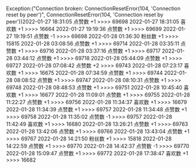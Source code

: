Exception:("Connection broken: ConnectionResetError(104, 'Connection reset by peer')", ConnectionResetError(104, 'Connection reset by peer'))2022-01-27  18:31:05   点赞数 +1 >>>> 69698
2022-01-27  18:31:05   喜欢数 +1 >>>> 16664
2022-01-27  19:19:36   点赞数 +1 >>>> 69699
2022-01-27  19:19:51   点赞数 -1 >>>> 69698
2022-01-28  01:36:30   粉丝数 +1 >>>> 15815
2022-01-28  03:08:56   点赞数 +1 >>>> 69714
2022-01-28  03:35:11   点赞数 +1 >>>> 69716
2022-01-28  03:37:16   点赞数 +1 >>>> 69717
2022-01-28  03:44:12   点赞数 +1 >>>> 69718
2022-01-28  05:44:09   点赞数 +1 >>>> 69727
2022-01-28  07:08:42   点赞数 +2 >>>> 69743
2022-01-28  07:23:17   喜欢数 +1 >>>> 16675
2022-01-28  07:34:59   点赞数 +1 >>>> 69744
2022-01-28  08:08:52   点赞数 +1 >>>> 69747
2022-01-28  08:10:31   点赞数 +1 >>>> 69748
2022-01-28  08:48:53   点赞数 +1 >>>> 69751
2022-01-28  10:45:40   喜欢数 +1 >>>> 16677
2022-01-28  11:09:01   点赞数 +1 >>>> 69755
2022-01-28  11:22:27   点赞数 +1 >>>> 69756
2022-01-28  11:34:37   喜欢数 +1 >>>> 16679
2022-01-28  11:34:39   点赞数 +1 >>>> 69757
2022-01-28  11:34:48   点赞数 +1 >>>> 69758
2022-01-28  11:35:02   点赞数 -1 >>>> 69757
2022-01-28  11:42:49   喜欢数 +1 >>>> 16680
2022-01-28  13:26:21   点赞数 +1 >>>> 69763
2022-01-28  13:42:06   点赞数 +1 >>>> 69766
2022-01-28  13:43:04   点赞数 +1 >>>> 69767
2022-01-28  14:21:50   粉丝数 +1 >>>> 15818
2022-01-28  14:22:59   点赞数 +1 >>>> 69770
2022-01-28  14:42:37   点赞数 -1 >>>> 69770
2022-01-28  15:09:47   点赞数 +1 >>>> 69772
2022-01-28  17:38:47   喜欢数 +1 >>>> 16682
